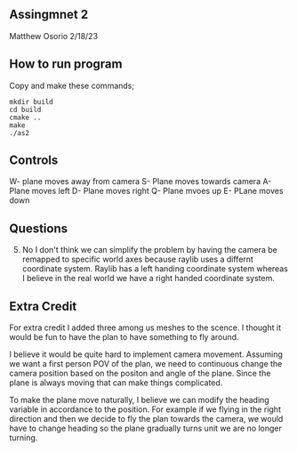 ## Assingmnet 2
Matthew Osorio
2/18/23

## How to run program
Copy and make these commands;

```
mkdir build
cd build
cmake ..
make
./as2
```
## Controls
  W- plane moves away from camera
  S- Plane moves towards camera
  A- Plane moves left
  D- Plane moves right
  Q- Plane mvoes up
  E- PLane moves down
## Questions
5) No I don't think we can simplify the problem by having the camera be remapped to specific world axes because raylib uses a differnt coordinate system. Raylib has a left handing coordinate system whereas I believe in the real world we have a right handed coordinate system.

## Extra Credit
For extra credit I added three among us meshes to the scence. I thought it would be fun to have the plan to have something to fly around.

I believe it would be quite hard to implement camera movement. Assuming we want a first person POV of the plan, we need to continuous change the camera position based on the positon and angle of the plane. Since the plane is always moving that can make things complicated.

To make the plane move naturally, I believe we can modify the heading variable in accordance to the position. For example if we flying in the right direction and then we decide to fly the plan towards the camera, we would have to change heading so the plane gradually turns unit we are no longer turning.
